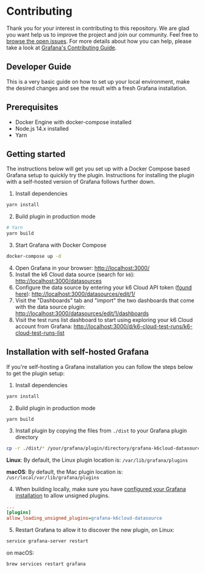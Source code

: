 # Contributing

Thank you for your interest in contributing to this repository. We are glad you want help us to improve the project and join our community. Feel free to [browse the open issues](https://github.com/grafana/k6-cloud-grafana-datasource/issues). For more details about how you can help, please take a look at [Grafana's Contributing Guide](https://github.com/grafana/grafana/blob/master/CONTRIBUTING.md).

## Developer Guide

This is a very basic guide on how to set up your local environment, make the desired changes and see the result with a fresh Grafana installation.

## Prerequisites

- Docker Engine with docker-compose installed
- Node.js 14.x installed
- Yarn

## Getting started

The instructions below will get you set up with a Docker Compose based Grafana setup to quickly try the plugin. Instructions for installing the plugin with a self-hosted version of Grafana follows further down.

1. Install dependencies

```BASH
yarn install
```

2. Build plugin in production mode

```BASH
# Yarn
yarn build
```

3. Start Grafana with Docker Compose

```BASH
docker-compose up -d
```

4. Open Grafana in your browser: [http://localhost:3000/](http://localhost:3000/)
5. Install the k6 Cloud data source (search for `k6`): [http://localhost:3000/datasources](http://localhost:3000/datasources)
6. Configure the data source by entering your k6 Cloud API token ([found here](https://app.k6.io/account/api-token)): [http://localhost:3000/datasources/edit/1/](http://localhost:3000/datasources/edit/1/)
7. Visit the "Dashboards" tab and "import" the two dashboards that come with the data source plugin: [http://localhost:3000/datasources/edit/1/dashboards](http://localhost:3000/datasources/edit/1/dashboards)
8. Visit the test runs list dashboard to start using exploring your k6 Cloud account from Grafana: [http://localhost:3000/d/k6-cloud-test-runs/k6-cloud-test-runs-list](http://localhost:3000/d/k6-cloud-test-runs/k6-cloud-test-runs-list)

## Installation with self-hosted Grafana

If you're self-hosting a Grafana installation you can follow the steps below to get the plugin setup:

1. Install dependencies

```BASH
yarn install
```

2. Build plugin in production mode

```BASH
yarn build
```

3. Install plugin by copying the files from `./dist` to your Grafana plugin directory

```BASH
cp -r ./dist/* /your/grafana/plugin/directory/grafana-k6cloud-datasource/
```

**Linux**: By default, the Linux plugin location is: `/var/lib/grafana/plugins`

**macOS**: By default, the Mac plugin location is: `/usr/local/var/lib/grafana/plugins`

4. When building locally, make sure you have [configured your Grafana installation](https://grafana.com/docs/grafana/latest/administration/configuration/#allow_loading_unsigned_plugins) to allow unsigned plugins.

```INI
...
[plugins]
allow_loading_unsigned_plugins=grafana-k6cloud-datasource
```

5. Restart Grafana to allow it to discover the new plugin, on Linux:

```BASH
service grafana-server restart
```

on macOS:

```BASH
brew services restart grafana
```
